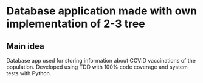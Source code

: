 # Database application made with own implementation of 2-3 tree

## Main idea
Database app used for storing information about COVID vaccinations of the population.
Developed using TDD with 100% code coverage and system tests with Python.
